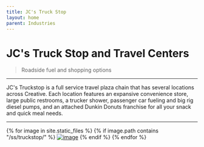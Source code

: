 ```yaml
---
title: JC's Truck Stop
layout: home
parent: Industries
---
```


# JC's Truck Stop and Travel Centers
> Roadside fuel and shopping options

---

JC's Truckstop is a full service travel plaza chain that has several locations across Creative.  Each location features an expansive convenience store, large public restrooms, a trucker shower, passenger car fueling and big rig diesel pumps, and an attached Dunkin Donuts franchise for all your snack and quick meal needs.

---

{% for image in site.static_files %}
{% if image.path contains "/ss/truckstop/" %}
<a href="{{ image.path }}"><img src="{{ image.path }}" alt="image" /></a>
{% endif %}
{% endfor %}